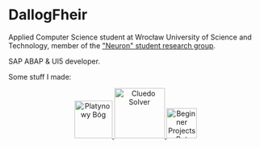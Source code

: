 # DallogFheir

Applied Computer Science student at Wrocław University of Science and Technology, member of the <a href="https://knneuron.pwr.edu.pl/">"Neuron" student research group</a>.

SAP ABAP & UI5 developer.

Some stuff I made:

<div align="center">
    <a href="https://adam-broszkiewicz.pl/platynowy-bog/">
        <img width="75" src="https://adam-broszkiewicz.pl/assets/platynowy-bog-u8oXH5wK.png" alt="Platynowy Bóg" title="Platynowy Bóg"/>
    </a>
    <a href="https://adam-broszkiewicz.pl/cluedo-solver">
        <img width="100" src="https://adam-broszkiewicz.pl/assets/cluedo-solver-DQ3_2gPo.png" alt="Cluedo Solver" title="Cluedo Solver"/>
    </a>
    <a href="https://www.reddit.com/user/BeginnerProjectsBot">
        <img width="60" src="https://adam-broszkiewicz.pl/assets/beginner-projects-bot-Dp0FrN65.png" alt="Beginner Projects Bot" title="Beginner Projects Bot"/>
    </a>
</div>
